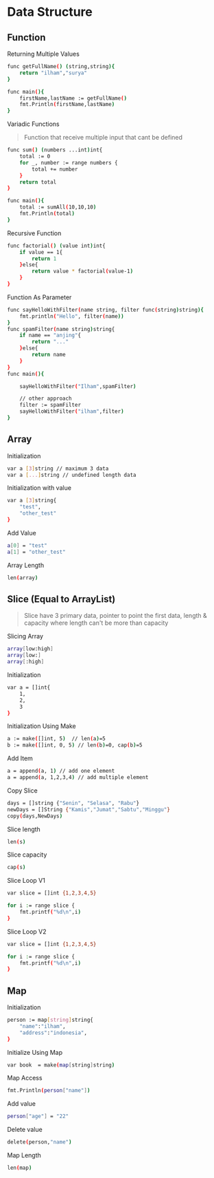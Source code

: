 # Data Structure

## Function
Returning Multiple Values
```bash
func getFullName() (string,string){
    return "ilham","surya"
}

func main(){
    firstName,lastName := getFullName()
    fmt.Println(firstName,lastName)
}
```
Variadic Functions
> Function that receive multiple input that cant be defined
```bash
func sum() (numbers ...int)int{
    total := 0
    for _, number := range numbers {
        total += number
    }
    return total
}

func main(){
    total := sumAll(10,10,10)
    fmt.Println(total)
}
```
Recursive Function
```bash
func factorial() (value int)int{
    if value == 1{
        return 1
    }else{
        return value * factorial(value-1)
    }
}
```
Function As Parameter
```bash
func sayHelloWithFilter(name string, filter func(string)string){
    fmt.println("Hello", filter(name))
}
func spamFilter(name string)string{
    if name == "anjing"{
        return "..."
    }else{
        return name
    }
}
func main(){

    sayHelloWithFilter("Ilham",spamFilter)

    // other approach
    filter := spamFilter
    sayHelloWithFilter("ilham",filter)
}
```
## Array
Initialization
```bash
var a [3]string // maximum 3 data
var a [...]string // undefined length data
```
Initialization with value
```bash
var a [3]string{
    "test",
    "other_test"
}
```
Add Value
```bash
a[0] = "test"
a[1] = "other_test"
```
Array Length
```bash
len(array)
```

## Slice (Equal to ArrayList)
> Slice have 3 primary data, pointer to point the first data, length & capacity where length can't be more than capacity
 
 Slicing Array
```bash
array[low:high] 
array[low:]
array[:high]  
```

Initialization
```bash
var a = []int{
    1,
    2,
    3
}
```
Initialization Using Make
```bash
a := make([]int, 5)  // len(a)=5
b := make([]int, 0, 5) // len(b)=0, cap(b)=5
```
Add Item
```bash
a = append(a, 1) // add one element
a = append(a, 1,2,3,4) // add multiple element
```    
Copy Slice
```bash
days = []string {"Senin", "Selasa", "Rabu"}
newDays = []String {"Kamis","Jumat","Sabtu","Minggu"}
copy(days,NewDays)
```
Slice length
```bash
len(s)
```
Slice capacity
```bash
cap(s)
```
Slice Loop V1
```bash
var slice = []int {1,2,3,4,5}

for i := range slice {
    fmt.printf("%d\n",i)
}
```
Slice Loop V2
```bash
var slice = []int {1,2,3,4,5}

for i := range slice {
    fmt.printf("%d\n",i)
}
```

## Map

Initialization
```bash
person := map[string]string{
    "name":"ilham",
    "address":"indonesia",
}
```
Initialize Using Map
```bash
var book  = make(map[string]string)
```
Map Access
```bash
fmt.Println(person["name"])
```
Add value 
```bash
person["age"] = "22"
```
Delete value 
```bash
delete(person,"name")
```
Map Length
```bash
len(map)
```